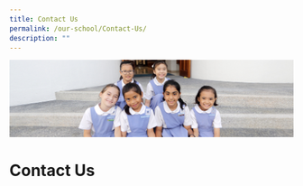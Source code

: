 ```yaml
---
title: Contact Us
permalink: /our-school/Contact-Us/
description: ""
---
```

![](/images/banner-contactus.jpg)


Contact Us
==========